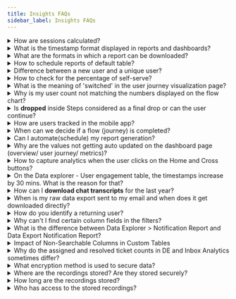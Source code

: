 ```yaml
---
title: Insights FAQs
sidebar_label: Insights FAQs
---
```


<details>
<summary> How are sessions calculated? </summary>
<div>
A session can be a user session (when there’s user interaction with the bot) or bot session (when there’s a bot message but not necessarily any user message). A session window is of 24 hours. A user can have any number of interactions with the bot within this 24 hours window from the start of a session and it will be considered a single session. A new session starts after 24 hours.
    
</div>
</details>


<details>
<summary> What is the timestamp format displayed in reports and dashboards? </summary>
<div>

The timestamp is displayed in milliseconds.
    
</div>
</details>

<details>
<summary> What are the formats in which a report can be downloaded? </summary>
<div>

Reports that get downloaded are only available in CSV format. 
    
</div>
</details>

<details>
<summary> How to schedule reports of default table? </summary>
<div>

To schedule a default table report, follow these steps : <a href="https://docs.yellow.ai/docs/cookbooks/insights/scheduledefaultreports"> Flow completion rate </a>

</div>
</details>

<details>
<summary> Difference between a new user and a unique user? </summary>
<div>
New users are first-time visitors.
</div>
<div>
Unique users are the total number of users visiting within any time range (new + repeat users). If a user has visited before, irrespective of the timeframe, they will be considered returning users. New vs returning users are identified based on UIDs. If a UID exists in the database, the user is classified as a returning user (UID remains same for a user, unless they log in from different channel or browser).
</div>
</details>

  
  

<details>
<summary> How to check for the percentage of self-serve? </summary>
<div>
    Deflection rate under <b>Bot Performance</b> on the <b>Overview</b> page.
</div>
</details>



<details>
<summary> What is the meaning of 'switched' in the user journey visualization page? </summary>
<div>
When the user moves to a different journey at any point in time it is termed as <b>Switched</b>.
</div>
</details>


<details>
<summary> Why is my user count not matching the numbers displayed on the flow chart? </summary>
<div>
The number displayed in the flow chart is the number of hits and not the number of users.
</div>
</details>


<details>
<summary> Is <b>dropped</b> inside Steps considered as a final drop or can the user continue? </summary>
<div>
<b>Dropped</b> means the user has dropped out of the bot.
</div>
</details>


<details>
<summary> How are users tracked in the mobile app? </summary>
<div>
Closing the chat window/app or leaving the chat in the middle of the conservation for a long time implies the user has dropped off.
</div>
</details>


<details>
<summary> When can we decide if a flow (journey) is completed?</summary>
<div>
It depends on the step structure and how many steps are required to complete a flow. After all the steps are completed, the journey is completed.
    
</div>
</details>

  
<!-- <details>
<summary> How do you differentiate between Poor performance and Good performance based on the visualization insights? </summary>
<div>
Based on <a href="https://docs.yellow.ai/docs/platform_concepts/growth/funnels"> Flow completion rate </a> (in user journey visualization).
</div>
</details> -->


<!-- <details>
<summary> Why are flow completion rates low?</summary>
<div>
There can be multiple reasons for <a href="https://docs.yellow.ai/docs/platform_concepts/growth/funnels"> Flow completion rate </a> . You can find a list of them along with recommended next steps under <b>User Journeys</b> > <b>Funnels</b> > <b>Flow Summary</b>.
    
</div>
</details> -->



<details>
<summary> Can I automate(schedule) my report generation? </summary>
<div>
You can schedule any saved report on <b>Data Explorer</b> as an email alert. Open any <b>Saved report</b> > click <b>Actions</b> > <b>Schedule Reports</b> > configure all details > <b>Save</b>.  Click <a href="https://docs.yellow.ai/docs/platform_concepts/growth/dataexplorer/savedreportsactions#1-schedule-a-report"> here </a> for more details.
</div>
</details>

  
  
  
  

<details>
<summary> Why are the values not getting auto updated on the dashboard page (overview/ user journey/ metrics)? </summary>
<div>
All the Insights widget pages (<b>Overview, Metrics, User Journeys, Doc cog, Dashboards, Data explorer</b>) must be refreshed to see the updated data (pages do not get auto-refreshed).
</div>
</details>

  

<details>
<summary> How to capture analytics when the user clicks on the Home and Cross buttons? </summary>
    <div> You can find these Events in the <b>User engagement</b> > events table in <b> Data Explorer</b>. </div>
<div> <b>home-button-click</b>: When a user clicks on the home button in the chat widget. </div>
<div> <b>bot-closed</b>: When a user clicks on the cross icon of the chat widget. </div>
</details>

    
<details>
<summary>  On the Data explorer - User engagement table, the timestamps increase by 30 mins. What is the reason for that?
</summary>
<div>
On the user engagement events table, similar records are rolled up at 30 mins interval. You can refer to the Count column to check how many records are rolled up for a particular row event. The distinct count functionality uses <a href="https://en.wikipedia.org/wiki/HyperLogLog">hyperloglog</a> algorithm which gives an approximate number and not the exact count.
</div>
</details>
    
<details>
<summary> How can I <b>download chat transcripts</b> for the last year? 
</summary>
<div>
Open <b> Insights</b> > <b>Metrics</b>. You can apply 31 days custom time filter of any month before 6 months(or a year) and click <b>Export</b> and select <b>Chat transcripts</b>. 
or  from the **Data export** module. 
</div>
</details>


<details>
<summary> 
When is my raw data export sent to my email and when does it get downloaded directly?
</summary>
<div>
How a table is exported depends on the file size. If the count of records is greater or equal to 500, we do an export from backend (email). For less than 500 records, the export happens directly.
</div>
</details>


<details>
<summary> How do you identify a returning user? </summary>
<div>
If a user has visited the bot before, irrespective of the timeframe, they’ll be considered a returning user. New vs returning users are identified based on UIDs. If a UID exists already, it’s marked as returning user.
</div>
</details>


<details>
<summary> Why can't I find certain column fields in the filters? </summary>
<div>

Only the columns which are searchable will be available to be filtered. Columns can be marked as searchable while creating a custom database. 
    
</div>
</details>

<details>
<summary> What is the difference between Data Explorer > Notification Report and Data Export Notification Report? </summary>
<div>

In Data Explorer > Notification Report, only entries where the source is WhatsApp or SMS are shown. However, in Data Export Notification Report, an additional source, YellowMessenger, is also included for the same data source.

</div>
</details>


<details>
<summary>Impact of Non-Searchable Columns in Custom Tables</summary>
<div>
<p>When columns are not marked as searchable during custom table creation, several limitations arise:</p>

<ul>
<li><strong>Filter visibility:</strong> The non-searchable columns won't appear in the filter options, limiting users' ability to refine their data queries.</li>

<li><strong>Summarisation and visualization:</strong> Users cannot summarize or visualize data based on non-searchable columns.</li>

<li><strong>Dashboard creation:</strong> The absence of searchable columns impedes the creation of dashboards using the query option, as dashboards rely on searchable data for dynamic visualizations and insights.</li>
</ul>

<p>By ensuring columns are marked as searchable during creation, users can maximize the functionality and analytical capabilities of custom tables.</p>
</div>
</details>



<details>
 <summary>Why do the assigned and resolved ticket counts in DE and Inbox Analytics sometimes differ?
</summary>
 <div>
  <div> 
The chat tickets table updates each row in place, meaning that when a ticket moves from the Assigned state to the Resolved state, the same entry is updated with the new status. This decreases the count of Assigned tickets by 1 and increases the count of Resolved tickets by 1. To match the assigned ticket count in DE with the widget in Inbox Analytics, apply the Assignment_Time filter in the chat tickets table to the same time range as the widget in Inbox Analytics. This ensures a 1:1 match in ticket counts.</div>
  <br/>
   </div>
</details>


<details>
  <summary>What encryption method is used to secure data?</summary>
  <div>
    <p>
      If you have selected the option to secure PII data in default tables, RSA (Rivest–Shamir–Adleman) encryption is used for both encryption and decryption.
    </p>
  </div>
</details>


<details>
  <summary>Where are the recordings stored? Are they stored securely?</summary>
  <div>
    <p>
     Recordings are securely stored in Amazon Web Services (AWS) S3, specifically in the US region. We use Server-Side Encryption with Amazon S3 managed keys (SSE-S3) to ensure data security and compliance.
    </p>
  </div>
</details>

<details>
  <summary>How long are the recordings stored?</summary>
  <div>
    <p>
   All recordings are retained for a minimum of one year by default. Recording of a call—or specific portions of a call—can be disabled via bot configuration settings.
    </p>
  </div>
</details>

<details>
  <summary> Who has access to the stored recordings?</summary>
  <div>
    <p>
   Only authorized members with access to the bot can view or manage the stored recordings.
    </p>
  </div>
</details>

